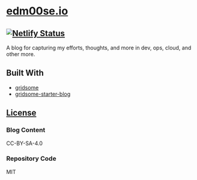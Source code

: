 # [edm00se.io](https://edm00se.io/)

## [![Netlify Status](https://api.netlify.com/api/v1/badges/df3a3d38-0e9d-420b-a62c-7ce80cab8804/deploy-status)](https://app.netlify.com/sites/edm00se-blog/deploys)

A blog for capturing my efforts, thoughts, and more in dev, ops, cloud, and other more.

## Built With

- [gridsome](https://gridsome.org/)
- [gridsome-starter-blog](https://gridsome-starter-blog.netlify.com)

## [License](LICENSE.md)

### Blog Content

CC-BY-SA-4.0

### Repository Code

MIT
